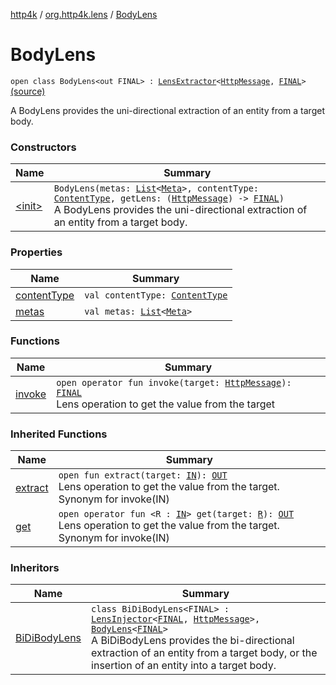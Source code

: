 [http4k](../../index.md) / [org.http4k.lens](../index.md) / [BodyLens](./index.md)

# BodyLens

`open class BodyLens<out FINAL> : `[`LensExtractor`](../-lens-extractor/index.md)`<`[`HttpMessage`](../../org.http4k.core/-http-message/index.md)`, `[`FINAL`](index.md#FINAL)`>` [(source)](https://github.com/http4k/http4k/blob/master/http4k-core/src/main/kotlin/org/http4k/lens/body.kt#L16)

A BodyLens provides the uni-directional extraction of an entity from a target body.

### Constructors

| Name | Summary |
|---|---|
| [&lt;init&gt;](-init-.md) | `BodyLens(metas: `[`List`](https://kotlinlang.org/api/latest/jvm/stdlib/kotlin.collections/-list/index.html)`<`[`Meta`](../-meta/index.md)`>, contentType: `[`ContentType`](../../org.http4k.core/-content-type/index.md)`, getLens: (`[`HttpMessage`](../../org.http4k.core/-http-message/index.md)`) -> `[`FINAL`](index.md#FINAL)`)`<br>A BodyLens provides the uni-directional extraction of an entity from a target body. |

### Properties

| Name | Summary |
|---|---|
| [contentType](content-type.md) | `val contentType: `[`ContentType`](../../org.http4k.core/-content-type/index.md) |
| [metas](metas.md) | `val metas: `[`List`](https://kotlinlang.org/api/latest/jvm/stdlib/kotlin.collections/-list/index.html)`<`[`Meta`](../-meta/index.md)`>` |

### Functions

| Name | Summary |
|---|---|
| [invoke](invoke.md) | `open operator fun invoke(target: `[`HttpMessage`](../../org.http4k.core/-http-message/index.md)`): `[`FINAL`](index.md#FINAL)<br>Lens operation to get the value from the target |

### Inherited Functions

| Name | Summary |
|---|---|
| [extract](../-lens-extractor/extract.md) | `open fun extract(target: `[`IN`](../-lens-extractor/index.md#IN)`): `[`OUT`](../-lens-extractor/index.md#OUT)<br>Lens operation to get the value from the target. Synonym for invoke(IN) |
| [get](../-lens-extractor/get.md) | `open operator fun <R : `[`IN`](../-lens-extractor/index.md#IN)`> get(target: `[`R`](../-lens-extractor/get.md#R)`): `[`OUT`](../-lens-extractor/index.md#OUT)<br>Lens operation to get the value from the target. Synonym for invoke(IN) |

### Inheritors

| Name | Summary |
|---|---|
| [BiDiBodyLens](../-bi-di-body-lens/index.md) | `class BiDiBodyLens<FINAL> : `[`LensInjector`](../-lens-injector/index.md)`<`[`FINAL`](../-bi-di-body-lens/index.md#FINAL)`, `[`HttpMessage`](../../org.http4k.core/-http-message/index.md)`>, `[`BodyLens`](./index.md)`<`[`FINAL`](../-bi-di-body-lens/index.md#FINAL)`>`<br>A BiDiBodyLens provides the bi-directional extraction of an entity from a target body, or the insertion of an entity into a target body. |
